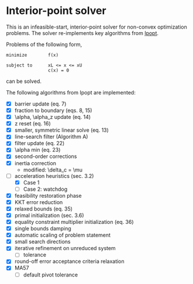 # Interior-point solver

This is an infeasible-start, interior-point solver for non-convex optimization problems. The solver re-implements key algorithms from [Ipopt](https://link.springer.com/content/pdf/10.1007/s10107-004-0559-y.pdf).

Problems of the following form,
```
minimize        f(x)

subject to      xL <= x <= xU
                c(x) = 0
```

can be solved.

The following algorithms from Ipopt are implemented:
- [X] barrier update (eq. 7)
- [X] fraction to boundary (eqs. 8, 15)
- [X] \alpha, \alpha_z update (eq. 14)
- [X] z reset (eq. 16)
- [X] smaller, symmetric linear solve (eq. 13)
- [X] line-search filter (Algorithm A)
- [X] filter update (eq. 22)
- [X] \alpha min (eq. 23)
- [X] second-order corrections
- [X] inertia correction
  - modified: \delta_c = \mu
- [ ] acceleration heuristics (sec. 3.2)
  - [X] Case 1
  - [ ] Case 2: watchdog
- [X] feasibility restoration phase
- [X] KKT error reduction
- [X] relaxed bounds (eq. 35)
- [X] primal initialization (sec. 3.6)
- [X] equality constraint multiplier initialization (eq. 36)
- [X] single bounds damping
- [X] automatic scaling of problem statement
- [X] small search directions
- [X] iterative refinement on unreduced system
  - [ ] tolerance
- [X] round-off error acceptance criteria relaxation
- [X] MA57
  - [ ] default pivot tolerance
